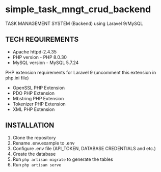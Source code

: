 # simple_task_mngt_crud_backend
TASK MANAGEMENT SYSTEM (Backend) using Laravel 9/MySQL

## TECH REQUIREMENTS
- Apache httpd-2.4.35
- PHP version - PHP 8.0.30
- MySQL version - MySQL 5.7.24

PHP extension requirements for Laravel 9 (uncomment this extension in php.ini file)
- OpenSSL PHP Extension
- PDO PHP Extension
- Mbstring PHP Extension
- Tokenizer PHP Extension
- XML PHP Extension

## INSTALLATION
1. Clone the repository
2. Rename .env.example to .env
3. Configure .env file (API_TOKEN, DATABASE CREDENTIALS and etc.)
4. Create the database
5. Run `php artisan migrate` to generate the tables
6. Run `php artisan serve`